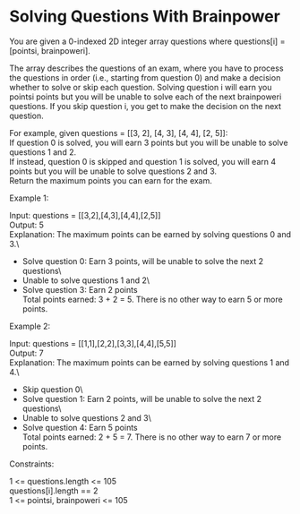 # Solving Questions With Brainpower

You are given a 0-indexed 2D integer array questions where questions[i] = [pointsi, brainpoweri].

The array describes the questions of an exam, where you have to process the questions in order (i.e., starting from question 0) and make a decision whether to solve or skip each question. Solving question i will earn you pointsi points but you will be unable to solve each of the next brainpoweri questions. If you skip question i, you get to make the decision on the next question.

For example, given questions = [[3, 2], [4, 3], [4, 4], [2, 5]]:\
If question 0 is solved, you will earn 3 points but you will be unable to solve questions 1 and 2.\
If instead, question 0 is skipped and question 1 is solved, you will earn 4 points but you will be unable to solve questions 2 and 3.\
Return the maximum points you can earn for the exam.

Example 1:

Input: questions = [[3,2],[4,3],[4,4],[2,5]]\
Output: 5\
Explanation: The maximum points can be earned by solving questions 0 and 3.\
- Solve question 0: Earn 3 points, will be unable to solve the next 2 questions\
- Unable to solve questions 1 and 2\
- Solve question 3: Earn 2 points\
Total points earned: 3 + 2 = 5. There is no other way to earn 5 or more points.

Example 2:

Input: questions = [[1,1],[2,2],[3,3],[4,4],[5,5]]\
Output: 7\
Explanation: The maximum points can be earned by solving questions 1 and 4.\
- Skip question 0\
- Solve question 1: Earn 2 points, will be unable to solve the next 2 questions\
- Unable to solve questions 2 and 3\
- Solve question 4: Earn 5 points\
Total points earned: 2 + 5 = 7. There is no other way to earn 7 or more points.
 
Constraints:

1 <= questions.length <= 105\
questions[i].length == 2\
1 <= pointsi, brainpoweri <= 105